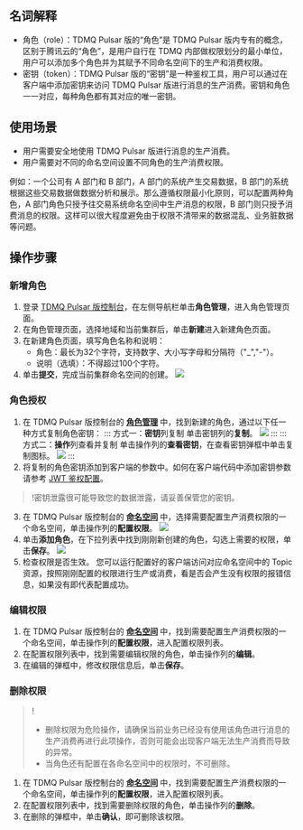 ## 名词解释

- 角色（role）：TDMQ Pulsar 版的“角色”是 TDMQ Pulsar 版内专有的概念，区别于腾讯云的“角色”，是用户自行在 TDMQ 内部做权限划分的最小单位，用户可以添加多个角色并为其赋予不同命名空间下的生产和消费权限。
- 密钥（token）：TDMQ Pulsar 版的“密钥”是一种鉴权工具，用户可以通过在客户端中添加密钥来访问 TDMQ Pulsar 版进行消息的生产消费。密钥和角色一一对应，每种角色都有其对应的唯一密钥。

## 使用场景

- 用户需要安全地使用 TDMQ Pulsar 版进行消息的生产消费。
- 用户需要对不同的命名空间设置不同角色的生产消费权限。

例如：一个公司有 A 部门和 B 部门，A 部门的系统产生交易数据，B 部门的系统根据这些交易数据做数据分析和展示。那么遵循权限最小化原则，可以配置两种角色，A 部门角色只授予往交易系统命名空间中生产消息的权限，B 部门则只授予消费消息的权限。这样可以很大程度避免由于权限不清带来的数据混乱、业务脏数据等问题。

## 操作步骤

### 新增角色

1. 登录 [TDMQ Pulsar 版控制台](https://console.cloud.tencent.com/tdmq)，在左侧导航栏单击**角色管理**，进入角色管理页面。
2. 在角色管理页面，选择地域和当前集群后，单击**新建**进入新建角色页面。
3. 在新建角色页面，填写角色名称和说明：
   - 角色：最长为32个字符，支持数字、大小写字母和分隔符（"_","-"）。
   - 说明（选填）：不得超过100个字符。
4. 单击**提交**，完成当前集群命名空间的创建。
   ![](https://main.qcloudimg.com/raw/030444db462129f54a35ce19f7a92e41.png)

### 角色授权

1. 在 TDMQ Pulsar 版控制台的 **[角色管理](https://console.cloud.tencent.com/tdmq/role)** 中，找到新建的角色，通过以下任一种方式复制角色密钥：
   <dx-tabs>
   ::: 方式一：<b>密钥</b>列复制
   单击密钥列的**复制**。
   ![](https://main.qcloudimg.com/raw/bbb512dd0255b2fca33706dafd4c8b9a.png)
   :::
   ::: 方式二：<b>操作</b>列查看并复制
   单击操作列的**查看密钥**，在查看密钥弹框中单击复制图标。
   ![](https://main.qcloudimg.com/raw/97acb6323c59344f7193c736786472e0.png)
   :::
   </dx-tabs>
2. 将复制的角色密钥添加到客户端的参数中。如何在客户端代码中添加密钥参数请参考 [JWT 鉴权配置](https://cloud.tencent.com/document/product/1179/47542)。
> !密钥泄露很可能导致您的数据泄露，请妥善保管您的密钥。

3. 在 TDMQ Pulsar 版控制台的 **[命名空间](https://console.cloud.tencent.com/tdmq/env)** 中，选择需要配置生产消费权限的一个命名空间，单击操作列的**配置权限**。
   ![](https://main.qcloudimg.com/raw/73c7b2b841990cab44ddd4839092c960.png)
4. 单击**添加角色**，在下拉列表中找到刚刚新创建的角色，勾选上需要的权限，单击**保存**。
   ![](https://main.qcloudimg.com/raw/7afe9cdf20fb2db9a06079b1f261493e.png)
5. 检查权限是否生效。
   您可以运行配置好的客户端访问对应命名空间中的 Topic 资源，按照刚刚配置的权限进行生产或消费，看是否会产生没有权限的报错信息，如果没有即代表配置成功。

### 编辑权限

1. 在 TDMQ Pulsar 版控制台的 **[命名空间](https://console.cloud.tencent.com/tdmq/env)** 中，找到需要配置生产消费权限的一个命名空间，单击操作列的**配置权限**，进入配置权限列表。
2. 在配置权限列表中，找到需要编辑权限的角色，单击操作列的**编辑**。
3. 在编辑的弹框中，修改权限信息后，单击**保存**。



### 删除权限

> !
>
> - 删除权限为危险操作，请确保当前业务已经没有使用该角色进行消息的生产消费再进行此项操作，否则可能会出现客户端无法生产消费而导致的异常。
> - 当角色还有配置在各命名空间中的权限时，不可删除。

1. 在 TDMQ Pulsar 版控制台的 **[命名空间](https://console.cloud.tencent.com/tdmq/env)** 中，找到需要配置生产消费权限的一个命名空间，单击操作列的**配置权限**，进入配置权限列表。
2. 在配置权限列表中，找到需要删除权限的角色，单击操作列的**删除**。
3. 在删除的弹框中，单击**确认**，即可删除该权限。
